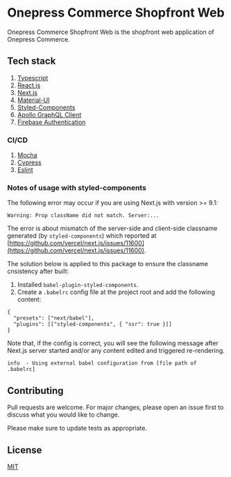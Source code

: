 # Onepress Commerce Shopfront Web
Onepress Commerce Shopfront Web is the shopfront web application of Onepress Commerce.

## Tech stack
1. [Typescript](https://www.typescriptlang.org/)
2. [React.js](https://reactjs.org/)
3. [Next.js](https://reactjs.org/)
4. [Material-UI](https://material-ui.com/)
5. [Styled-Components](https://styled-components.com/)
6. [Apollo GraphQL Client](https://www.apollographql.com/docs/react)
7. [Firebase Authentication](https://firebase.google.com/docs/auth)

### CI/CD
1. [Mocha](https://mochajs.org/)
2. [Cypress](https://www.cypress.io/)
3. [Eslint](https://eslint.org/)

### Notes of usage with styled-components
The following error may occur if you are using Next.js with version >= 9.1:
```
Warning: Prop className did not match. Server:...
```
The error is about mismatch of the server-side and client-side classname generated (by `styled-components`) which reported at [https://github.com/vercel/next.js/issues/11600](https://github.com/vercel/next.js/issues/11600).

The solution below is applied to this package to ensure the classname cnsistency after built:
1. Installed `babel-plugin-styled-components`.
2. Create a `.babelrc` config file at the project root and add the following content:
```
{
  "presets": ["next/babel"],
  "plugins": [["styled-components", { "ssr": true }]]
}
```

Note that, if the config is correct, you will see the following message after Next.js server started and/or any content edited and triggered re-rendering.

```
info  - Using external babel configuration from [file path of .babelrc]
```

## Contributing
Pull requests are welcome. For major changes, please open an issue first to discuss what you would like to change.

Please make sure to update tests as appropriate.

## License
[MIT](https://choosealicense.com/licenses/mit/)